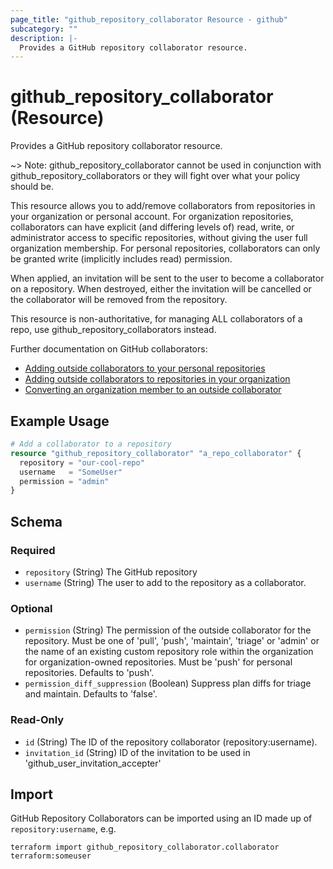 ```yaml
---
page_title: "github_repository_collaborator Resource - github"
subcategory: ""
description: |-
  Provides a GitHub repository collaborator resource.
---
```


# github_repository_collaborator (Resource)

Provides a GitHub repository collaborator resource.

~> Note: github_repository_collaborator cannot be used in conjunction with github_repository_collaborators or they will fight over what your policy should be.

This resource allows you to add/remove collaborators from repositories in your organization or personal account. For organization repositories, collaborators can have explicit (and differing levels of) read, write, or administrator access to specific repositories, without giving the user full organization membership. For personal repositories, collaborators can only be granted write (implicitly includes read) permission.

When applied, an invitation will be sent to the user to become a collaborator on a repository. When destroyed, either the invitation will be cancelled or the collaborator will be removed from the repository.

This resource is non-authoritative, for managing ALL collaborators of a repo, use github_repository_collaborators instead.

Further documentation on GitHub collaborators:

- [Adding outside collaborators to your personal repositories](https://help.github.com/en/github/setting-up-and-managing-your-github-user-account/managing-access-to-your-personal-repositories)
- [Adding outside collaborators to repositories in your organization](https://help.github.com/articles/adding-outside-collaborators-to-repositories-in-your-organization/)
- [Converting an organization member to an outside collaborator](https://help.github.com/articles/converting-an-organization-member-to-an-outside-collaborator/)

## Example Usage

```terraform
# Add a collaborator to a repository
resource "github_repository_collaborator" "a_repo_collaborator" {
  repository = "our-cool-repo"
  username   = "SomeUser"
  permission = "admin"
}
```

<!-- schema generated by tfplugindocs -->
## Schema

### Required

- `repository` (String) The GitHub repository
- `username` (String) The user to add to the repository as a collaborator.

### Optional

- `permission` (String) The permission of the outside collaborator for the repository. Must be one of 'pull', 'push', 'maintain', 'triage' or 'admin' or the name of an existing custom repository role within the organization for organization-owned repositories. Must be 'push' for personal repositories. Defaults to 'push'.
- `permission_diff_suppression` (Boolean) Suppress plan diffs for triage and maintain. Defaults to 'false'.

### Read-Only

- `id` (String) The ID of the repository collaborator (repository:username).
- `invitation_id` (String) ID of the invitation to be used in 'github_user_invitation_accepter'

## Import

GitHub Repository Collaborators can be imported using an ID made up of `repository:username`, e.g.

```shell
terraform import github_repository_collaborator.collaborator terraform:someuser
```
